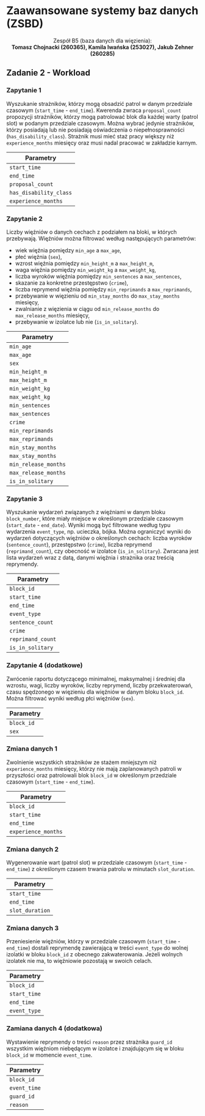 # Zaawansowane systemy baz danych (ZSBD)

<div align="center">
Zespół B5 (baza danych dla więzienia): <br/> <b>Tomasz Chojnacki (260365), Kamila Iwańska (253027), Jakub Zehner (260285)</b>
</div>

## Zadanie 2 - Workload

### Zapytanie 1

Wyszukanie strażników, którzy mogą obsadzić patrol w danym przedziale czasowym (`start_time` - `end_time`). Kwerenda zwraca `proposal_count` propozycji strażników, którzy mogą patrolować blok dla każdej warty (patrol slot) w podanym przedziale czasowym. Można wybrać jedynie strażników, którzy posiadają lub nie posiadają oświadczenia o niepełnosprawności (`has_disability_class`). Strażnik musi mieć staż pracy większy niż `experience_months` miesięcy oraz musi nadal pracować w zakładzie karnym.

| Parametry              |
| ---------------------- |
| `start_time`           |
| `end_time`             |
| `proposal_count`       |
| `has_disability_class` |
| `experience_months`    |

### Zapytanie 2

Liczby więźniów o danych cechach z podziałem na bloki, w których przebywają. Więźniów można filtrować według następujących parametrów:

- wiek więźnia pomiędzy `min_age` a `max_age`,
- płeć więźnia (`sex`),
- wzrost więźnia pomiędzy `min_height_m` a `max_height_m`,
- waga więźnia pomiędzy `min_weight_kg` a `max_weight_kg`,
- liczba wyroków więźnia pomiędzy `min_sentences` a `max_sentences`,
- skazanie za konkretne przestępstwo (`crime`),
- liczba reprymend więźnia pomiędzy `min_reprimands` a `max_reprimands`,
- przebywanie w więzieniu od `min_stay_months` do `max_stay_months` miesięcy,
- zwalnianie z więzienia w ciągu od `min_release_months` do `max_release_months` miesięcy,
- przebywanie w izolatce lub nie (`is_in_solitary`).

| Parametry            |
| -------------------- |
| `min_age`            |
| `max_age`            |
| `sex`                |
| `min_height_m`       |
| `max_height_m`       |
| `min_weight_kg`      |
| `max_weight_kg`      |
| `min_sentences`      |
| `max_sentences`      |
| `crime`              |
| `min_reprimands`     |
| `max_reprimands`     |
| `min_stay_months`    |
| `max_stay_months`    |
| `min_release_months` |
| `max_release_months` |
| `is_in_solitary`     |

### Zapytanie 3

Wyszukanie wydarzeń związanych z więźniami w danym bloku `block_number`, które miały miejsce w określonym przedziale czasowym (`start_date` - `end_date`). Wyniki mogą być filtrowane według typu wydarzenia `event_type`, np. ucieczka, bójka. Można ograniczyć wyniki do wydarzeń dotyczących więźniów o określonych cechach: liczba wyroków (`sentence_count`), przestępstwo (`crime`), liczba reprymend (`reprimand_count`), czy obecność w izolatce (`is_in_solitary`). Zwracana jest lista wydarzeń wraz z datą, danymi więźnia i strażnika oraz treścią reprymendy.

| Parametry         |
| ----------------- |
| `block_id`        |
| `start_time`      |
| `end_time`        |
| `event_type`      |
| `sentence_count`  |
| `crime`           |
| `reprimand_count` |
| `is_in_solitary`  |

### Zapytanie 4 (dodatkowe)

Zwrócenie raportu dotyczącego minimalnej, maksymalnej i średniej dla wzrostu, wagi, liczby wyroków, liczby reprymend, liczby przekwaterowań, czasu spędzonego w więzieniu dla więźniów w danym bloku `block_id`. Można filtrować wyniki według płci więźniów (`sex`).

| Parametry  |
| ---------- |
| `block_id` |
| `sex`      |

### Zmiana danych 1

Zwolnienie wszystkich strażników ze stażem mniejszym niż `experience_months` miesięcy, którzy nie mają zaplanowanych patroli w przyszłości oraz patrolowali blok `block_id` w określonym przedziale czasowym (`start_time` - `end_time`).

| Parametry           |
| ------------------- |
| `block_id`          |
| `start_time`        |
| `end_time`          |
| `experience_months` |

### Zmiana danych 2

Wygenerowanie wart (patrol slot) w przedziale czasowym (`start_time` - `end_time`) z określonym czasem trwania patrolu w minutach `slot_duration`.

| Parametry       |
| --------------- |
| `start_time`    |
| `end_time`      |
| `slot_duration` |

### Zmiana danych 3

Przeniesienie więźniów, którzy w przedziale czasowym (`start_time` - `end_time`) dostali reprymendę zawierającą w treści `event_type` do wolnej izolatki w bloku `block_id` z obecnego zakwaterowania. Jeżeli wolnych izolatek nie ma, to więźniowie pozostają w swoich celach.

| Parametry    |
| ------------ |
| `block_id`   |
| `start_time` |
| `end_time`   |
| `event_type` |

### Zamiana danych 4 (dodatkowa)

Wystawienie reprymendy o treści `reason` przez strażnika `guard_id` wszystkim więźniom niebędącym w izolatce i znajdującym się w bloku `block_id` w momencie `event_time`.

| Parametry    |
| ------------ |
| `block_id`   |
| `event_time` |
| `guard_id`   |
| `reason`     |

